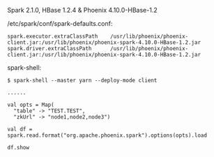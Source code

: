 Spark 2.1.0, HBase 1.2.4 & Phoenix 4.10.0-HBase-1.2

/etc/spark/conf/spark-defaults.conf:
```
spark.executor.extraClassPath    /usr/lib/phoenix/phoenix-client.jar:/usr/lib/phoenix/phoenix-spark-4.10.0-HBase-1.2.jar
spark.driver.extraClassPath      /usr/lib/phoenix/phoenix-client.jar:/usr/lib/phoenix/phoenix-spark-4.10.0-HBase-1.2.jar

```

spark-shell:
```
$ spark-shell --master yarn --deploy-mode client

......

val opts = Map(
  "table" -> "TEST.TEST",
  "zkUrl" -> "node1,node2,node3")

val df = spark.read.format("org.apache.phoenix.spark").options(opts).load

df.show
```